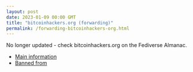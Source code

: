 ```yaml
---
layout: post
date: 2023-01-09 00:00 GMT
title: "bitcoinhackers.org (forwarding)"
permalink: /forwarding-bitcoinhackers-org.html
---
```


No longer updated - check bitcoinhackers.org on the Fediverse Almanac.

* [Main information](https://www.fediversealmanac.com/api/v1/instances/bitcoinhackers.org)
* [Banned from](https://www.fediversealmanac.com/api/v1/instances/bitcoinhackers.org/banned_from)

